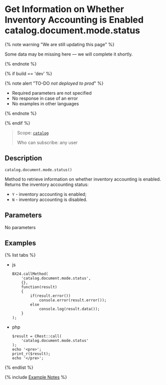 # Get Information on Whether Inventory Accounting is Enabled catalog.document.mode.status

{% note warning "We are still updating this page" %}

Some data may be missing here — we will complete it shortly.

{% endnote %}

{% if build == 'dev' %}

{% note alert "TO-DO _not deployed to prod_" %}

- Required parameters are not specified
- No response in case of an error
- No examples in other languages
  
{% endnote %}

{% endif %}

> Scope: [`catalog`](../../scopes/permissions.md)
>
> Who can subscribe: any user

## Description

```http
catalog.document.mode.status()
```

Method to retrieve information on whether inventory accounting is enabled.
Returns the inventory accounting status:

- `Y` - inventory accounting is enabled;
- `N` - inventory accounting is disabled.
  
## Parameters

No parameters

## Examples

{% list tabs %}

- js
  
    ```
    BX24.callMethod(
        'catalog.document.mode.status',
        {},
        function(result)
        {
            if(result.error())
                console.error(result.error());
            else
                console.log(result.data());
        }
    );
    ```

- php
  
    ```
    $result = CRest::call(
        'catalog.document.mode.status'
    );
    echo '<pre>';
    print_r($result);
    echo '</pre>';
    ```

{% endlist %}

{% include [Example Notes](../../../_includes/examples.md) %}
